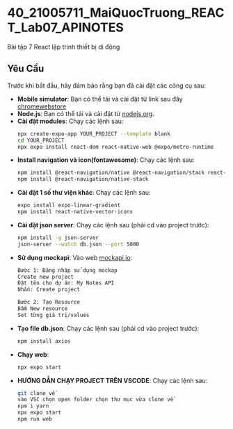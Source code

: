 # 40_21005711_MaiQuocTruong_REACT_Lab07_APINOTES

Bài tập 7 React lập trình thiết bị di động

## Yêu Cầu

Trước khi bắt đầu, hãy đảm bảo rằng bạn đã cài đặt các công cụ sau:
- **Mobile simulator**: Bạn có thể tải và cài đặt từ link sau đây [chromewebstore](https://chromewebstore.google.com/detail/mobile-simulator-responsi/ckejmhbmlajgoklhgbapkiccekfoccmk)
- **Node.js**: Bạn có thể tải và cài đặt từ [nodejs.org](https://nodejs.org/).
- **Cài đặt modules**: Chạy các lệnh sau:
  ```bash 
  npx create-expo-app YOUR_PROJECT --template blank
  cd YOUR_PROJECT
  npx expo install react-dom react-native-web @expo/metro-runtime

- **Install navigation và icon(fontawesome)**: Chạy các lệnh sau:
  ```bash
  npm install @react-navigation/native @react-navigation/stack react-native-gesture-handler react-native-reanimated react-native-screens react-native-safe-area-context @react-native-community/masked-view
  npm install @react-navigation/native-stack

- **Cài đặt 1 số thư viện khác**: Chạy các lệnh sau:
  ```bash 
  expo install expo-linear-gradient
  npm install react-native-vector-icons

- **Cài đặt json server**: Chạy các lệnh sau (phải cd vào project trước):
  ```bash 
  npm install -g json-server
  json-server --watch db.json --port 5000

- **Sử dụng mockapi**: Vào web [mockapi.io](https://mockapi.io/):
  ```bash 
  Bước 1: Đăng nhập sử dụng mockap
  Create new project
  Đặt tên cho dự án: My Notes API
  Nhấn: Create project

  Bước 2: Tạo Resource
  Bấm New resource
  Set từng giá trị/values
  
- **Tạo file db.json**: Chạy các lệnh sau (phải cd vào project trước):
  ```bash 
  npm install axios

- **Chạy web**:
  ```bash 
  npx expo start 

- **HƯỚNG DẪN CHẠY PROJECT TRÊN VSCODE**: Chạy các lệnh sau:
  ```bash
  git clone về
  vào VSC chọn open folder chọn thư mục vừa clone về
  npm i yarn
  npx expo start
  npm run web
